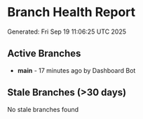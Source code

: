 # Branch Health Report
Generated: Fri Sep 19 11:06:25 UTC 2025

## Active Branches
- **main** - 17 minutes ago by Dashboard Bot

## Stale Branches (>30 days)
No stale branches found
